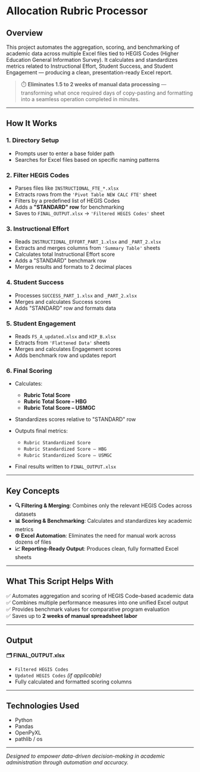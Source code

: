 # Allocation Rubric Processor

## Overview  
This project automates the aggregation, scoring, and benchmarking of academic data across multiple Excel files tied to HEGIS Codes (Higher Education General Information Survey). It calculates and standardizes metrics related to Instructional Effort, Student Success, and Student Engagement — producing a clean, presentation-ready Excel report.

> ⏱️ **Eliminates 1.5 to 2 weeks of manual data processing** — transforming what once required days of copy-pasting and formatting into a seamless operation completed in minutes.

---

## How It Works

### 1. Directory Setup  
- Prompts user to enter a base folder path  
- Searches for Excel files based on specific naming patterns

### 2. Filter HEGIS Codes  
- Parses files like `INSTRUCTIONAL_FTE_*.xlsx`  
- Extracts rows from the `'Pivot Table NEW CALC FTE'` sheet  
- Filters by a predefined list of HEGIS Codes  
- Adds a **"STANDARD" row** for benchmarking  
- Saves to `FINAL_OUTPUT.xlsx` → `'Filtered HEGIS Codes'` sheet

### 3. Instructional Effort  
- Reads `INSTRUCTIONAL_EFFORT_PART_1.xlsx` and `_PART_2.xlsx`  
- Extracts and merges columns from `'Summary Table'` sheets  
- Calculates total Instructional Effort score  
- Adds a "STANDARD" benchmark row  
- Merges results and formats to 2 decimal places

### 4. Student Success  
- Processes `SUCCESS_PART_1.xlsx` and `_PART_2.xlsx`  
- Merges and calculates Success scores  
- Adds "STANDARD" row and formats data

### 5. Student Engagement  
- Reads `FS_A_updated.xlsx` and `HIP_B.xlsx`  
- Extracts from `'Flattened Data'` sheets  
- Merges and calculates Engagement scores  
- Adds benchmark row and updates report

### 6. Final Scoring  
- Calculates:
  - **Rubric Total Score**
  - **Rubric Total Score – HBG**
  - **Rubric Total Score – USMGC**

- Standardizes scores relative to "STANDARD" row  
- Outputs final metrics:
  - `Rubric Standardized Score`  
  - `Rubric Standardized Score – HBG`  
  - `Rubric Standardized Score – USMGC`

- Final results written to `FINAL_OUTPUT.xlsx`

---

## Key Concepts  

- **🔍 Filtering & Merging**: Combines only the relevant HEGIS Codes across datasets  
- **📊 Scoring & Benchmarking**: Calculates and standardizes key academic metrics  
- **⚙️ Excel Automation**: Eliminates the need for manual work across dozens of files  
- **📈 Reporting-Ready Output**: Produces clean, fully formatted Excel sheets

---

## What This Script Helps With

✅ Automates aggregation and scoring of HEGIS Code–based academic data  
✅ Combines multiple performance measures into one unified Excel output  
✅ Provides benchmark values for comparative program evaluation  
✅ Saves up to **2 weeks of manual spreadsheet labor**

---

## Output  
**🗂 FINAL_OUTPUT.xlsx**  
- `Filtered HEGIS Codes`  
- `Updated HEGIS Codes` *(if applicable)*  
- Fully calculated and formatted scoring columns

---

## Technologies Used  
- Python  
- Pandas  
- OpenPyXL  
- pathlib / os

---

*Designed to empower data-driven decision-making in academic administration through automation and accuracy.*
